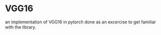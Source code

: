 # VGG16

an implementation of VGG16 in pytorch done as an excercise to get familiar with the library.

